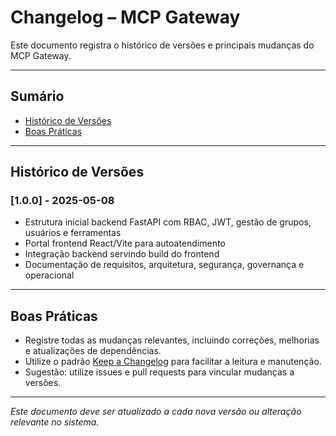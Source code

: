 # Changelog – MCP Gateway

Este documento registra o histórico de versões e principais mudanças do MCP Gateway.

---

## Sumário
- [Histórico de Versões](#histórico-de-versões)
- [Boas Práticas](#boas-práticas)

---

## Histórico de Versões

### [1.0.0] - 2025-05-08
- Estrutura inicial backend FastAPI com RBAC, JWT, gestão de grupos, usuários e ferramentas
- Portal frontend React/Vite para autoatendimento
- Integração backend servindo build do frontend
- Documentação de requisitos, arquitetura, segurança, governança e operacional

---

## Boas Práticas
- Registre todas as mudanças relevantes, incluindo correções, melhorias e atualizações de dependências.
- Utilize o padrão [Keep a Changelog](https://keepachangelog.com/pt-BR/1.0.0/) para facilitar a leitura e manutenção.
- Sugestão: utilize issues e pull requests para vincular mudanças a versões.

---

*Este documento deve ser atualizado a cada nova versão ou alteração relevante no sistema.*
